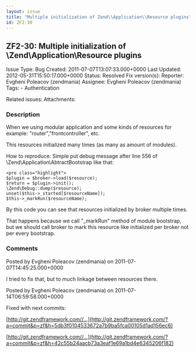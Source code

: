 ```yaml
---
layout: issue
title: "Multiple initialization of Zend\\Application\\Resource plugins"
id: ZF2-30
---
```


ZF2-30: Multiple initialization of \\Zend\\Application\\Resource plugins
------------------------------------------------------------------------

 Issue Type: Bug Created: 2011-07-07T13:07:33.000+0000 Last Updated: 2012-05-31T15:50:17.000+0000 Status: Resolved Fix version(s):
 Reporter:  Evgheni Poleacov (zendmania)  Assignee:  Evgheni Poleacov (zendmania)  Tags: - Authentication

 Related issues:
 Attachments:
### Description

When we using modular application and some kinds of resources for example: "router","frontcontroller", etc.

This resources initialized many times (as many as amount of modules).

How to reproduce: Simple put debug message after line 556 of \\Zend\\Application\\AbtractBootstrap like that:


    <pre class="highlight">
    $plugin = $broker->load($resource);
    $return = $plugin->init();
    \Zend\Debug::dump($resource);
    unset($this->_started[$resourceName]);
    $this->_markRun($resourceName);


By this code you can see that resources initialized by broker multiple times.

That happens because we call "\_markRun" method of module bootstrap, but we should call broker to mark this resource like initialized per broker not per every bootstrap.





### Comments

Posted by Evgheni Poleacov (zendmania) on 2011-07-07T14:45:25.000+0000

I tried to fix that, but to much linkage between resources there.





Posted by Evgheni Poleacov (zendmania) on 2011-07-14T06:59:58.000+0000

Fixed with next commits:

[http://git.zendframework.com//…](http://git.zendframework.com/?a=commit&p=zf&h=5db3f0104533672a7b9ba5fca00105d1ad156ec6)

[http://git.zendframework.com//…](http://git.zendframework.com/?a=commit&p=zf&h=42c55b24aacb73a3eaf1e69a1bd4e6345206f182)

